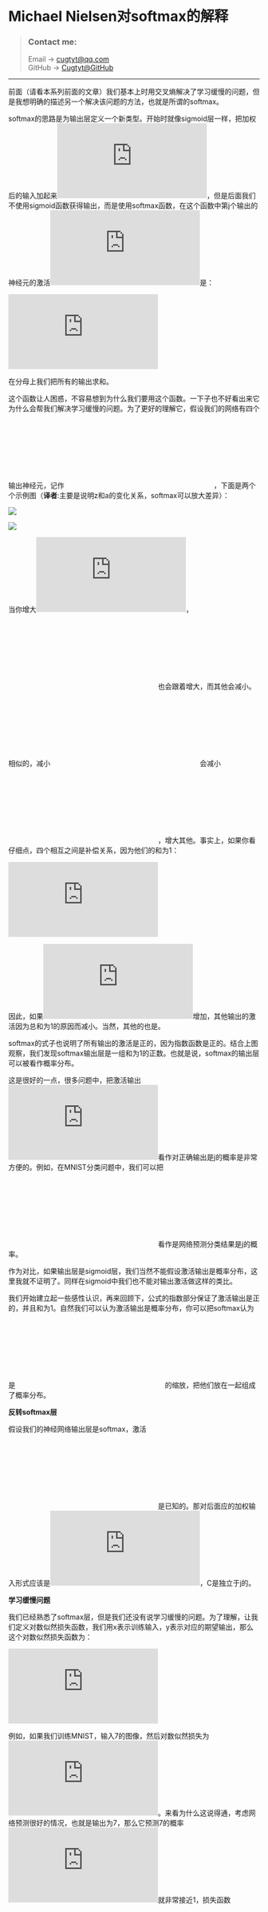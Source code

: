 # **Michael Nielsen对softmax的解释**

> ### Contact me:  
> Email -> <cugtyt@qq.com>  
> GitHub -> [Cugtyt@GitHub](https://github.com/Cugtyt)

---

前面（请看本系列前面的文章）我们基本上时用交叉熵解决了学习缓慢的问题，但是我想明确的描述另一个解决该问题的方法，也就是所谓的softmax。

softmax的思路是为输出层定义一个新类型。开始时就像sigmoid层一样，把加权后的输入加起来![](http://latex.codecogs.com/gif.latex?%5Cinline%20z%5EL_j%20%3D%20%5Csum_%7Bk%7D%20w%5EL_%7Bjk%7D%20a%5E%7BL-1%7D_k%20&plus;%20b%5EL_j)，但是后面我们不使用sigmoid函数获得输出，而是使用softmax函数，在这个函数中第j个输出的神经元的激活![](http://latex.codecogs.com/gif.latex?%5Cinline%20a%5EL_j)是：

![](http://latex.codecogs.com/gif.latex?a%5EL_j%20%3D%20%5Cfrac%7Be%5E%7Bz%5EL_j%7D%7D%7B%5Csum_k%20e%5E%7Bz%5EL_k%7D%7D)

在分母上我们把所有的输出求和。

这个函数让人困惑，不容易想到为什么我们要用这个函数。一下子也不好看出来它为什么会帮我们解决学习缓慢的问题。为了更好的理解它，假设我们的网络有四个输出神经元，记作![](http://latex.codecogs.com/gif.latex?%5Cinline%20z%5EL_1%2C%20z%5EL_2%2C%20z%5EL_3)，下面是两个个示例图（**译者**:主要是说明z和a的变化关系，softmax可以放大差异）：

![](R/softmax1.png)

![](R/softmax2.png)

当你增大![](http://latex.codecogs.com/gif.latex?%5Cinline%20z%5EL_4)，![](http://latex.codecogs.com/gif.latex?%5Cinline%20a%5EL_4)也会跟着增大，而其他会减小。相似的，减小![](http://latex.codecogs.com/gif.latex?%5Cinline%20z%5EL_4)会减小![](http://latex.codecogs.com/gif.latex?%5Cinline%20a%5EL_4)，增大其他。事实上，如果你看仔细点，四个相互之间是补偿关系，因为他们的和为1：

![](http://latex.codecogs.com/gif.latex?%5Csum_j%20a%5EL_j%20%3D%20%5Cfrac%7B%5Csum_j%20e%5E%7Bz%5EL_j%7D%7D%7B%5Csum_k%20e%5E%7Bz%5EL_k%7D%7D%20%3D%201)

因此，如果![](http://latex.codecogs.com/gif.latex?%5Cinline%20a%5EL_4)增加，其他输出的激活因为总和为1的原因而减小。当然，其他的也是。

softmax的式子也说明了所有输出的激活是正的，因为指数函数是正的。结合上图观察，我们发现softmax输出层是一组和为1的正数。也就是说，softmax的输出层可以被看作概率分布。

这是很好的一点，很多问题中，把激活输出![](http://latex.codecogs.com/gif.latex?%5Cinline%20a%5EL_j)看作对正确输出是j的概率是非常方便的。例如，在MNIST分类问题中，我们可以把![](http://latex.codecogs.com/gif.latex?%5Cinline%20a%5EL_j)看作是网络预测分类结果是j的概率。

作为对比，如果输出层是sigmoid层，我们当然不能假设激活输出是概率分布，这里我就不证明了。同样在sigmoid中我们也不能对输出激活做这样的类比。

我们开始建立起一些感性认识，再来回顾下，公式的指数部分保证了激活输出是正的，并且和为1。自然我们可以认为激活输出是概率分布，你可以把softmax认为是![](http://latex.codecogs.com/gif.latex?%5Cinline%20z%5EL_j)的缩放，把他们放在一起组成了概率分布。

**反转softmax层**

假设我们的神经网络输出层是softmax，激活![](http://latex.codecogs.com/gif.latex?%5Cinline%20a%5EL_j)是已知的。那对后面应的加权输入形式应该是![](http://latex.codecogs.com/gif.latex?%5Cinline%20z%5EL_j%20%3D%20%5Cln%20a%5EL_j%20&plus;%20C)，C是独立于j的。

**学习缓慢问题**

 我们已经熟悉了softmax层，但是我们还没有说学习缓慢的问题。为了理解，让我们定义对数似然损失函数，我们用x表示训练输入，y表示对应的期望输出，那么这个对数似然损失函数为：

![](http://latex.codecogs.com/gif.latex?C%20%5Cequiv%20-%5Cln%20a%5EL_y)

例如，如果我们训练MNIST，输入7的图像，然后对数似然损失为![](http://latex.codecogs.com/gif.latex?%5Cinline%20-%5Cln%20a%5EL_7)。来看为什么这说得通，考虑网络预测很好的情况，也就是输出为7，那么它预测7的概率![](http://latex.codecogs.com/gif.latex?%5Cinline%20a%5EL_7)就非常接近1，损失函数![](http://latex.codecogs.com/gif.latex?%5Cinline%20-%5Cln%20a%5EL_7)就很小，反过来，如果网络预测不好，![](http://latex.codecogs.com/gif.latex?%5Cinline%20a%5EL_7)就很小，损失函数![](http://latex.codecogs.com/gif.latex?%5Cinline%20-%5Cln%20a%5EL_7)就很大，因此对数似然损失函数属于我们期望的损失函数。

那学习缓慢问题呢？为了分析它，回想学习缓慢的主要原因是偏导数![](http://latex.codecogs.com/gif.latex?%5Cinline%20%5Cpartial%20C%20/%20%5Cpartial%20w%5EL_%7Bjk%7D)和![](http://latex.codecogs.com/gif.latex?%5Cinline%20%5Cpartial%20C%20/%20%5Cpartial%20b%5EL_j)的情况，略去推导过程，我们得到：

![](http://latex.codecogs.com/gif.latex?%5Cfrac%7B%5Cpartial%20C%7D%7B%5Cpartial%20b%5EL_j%7D%20%3D%20a%5EL_j-y_j)

![](http://latex.codecogs.com/gif.latex?%5Cfrac%7B%5Cpartial%20C%7D%7B%5Cpartial%20w%5EL_%7Bjk%7D%7D%20%3Da%5E%7BL-1%7D_k%20%28a%5EL_j-y_j%29)

这和我们前面交叉熵的分析得到的结果一样。同样，这保证我们没有了学习缓慢的问题，事实上，softmax层+对数似然损失与sigmoid+交叉熵损失十分相似。

由于这种相似性，我们该选哪个呢？其实这两个工作的都挺好。（略去不重要内容）